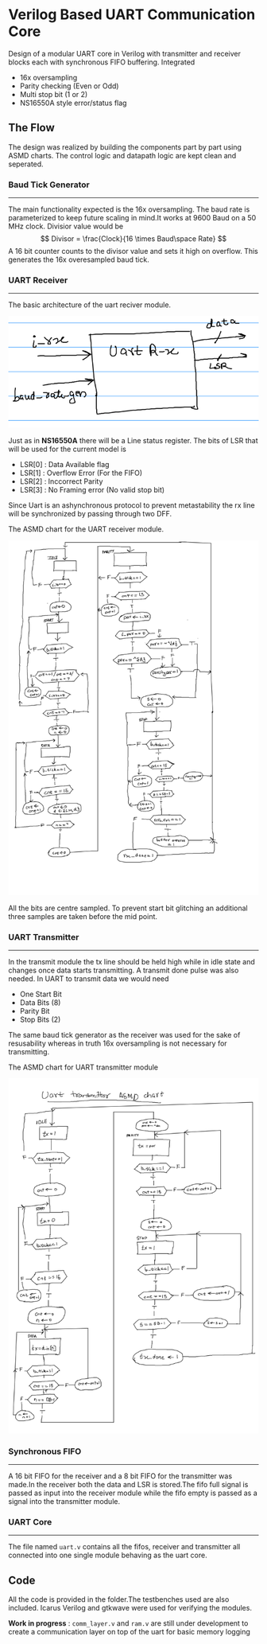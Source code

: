 # Verilog Based UART Communication Core 
Design of a modular UART core in Verilog with transmitter and receiver blocks each with synchronous FIFO buffering. Integrated
- 16x oversampling
- Parity checking (Even or Odd)
- Multi stop bit (1 or 2)
- NS16550A style error/status flag
  
## The Flow
The design was realized by building the components part by part using ASMD charts. The control logic and datapath logic are kept clean and seperated.


### **Baud Tick Generator**
---
The main functionality expected is the 16x oversampling.
The baud rate is parameterized to keep future scaling in mind.It works at 9600 Baud on a 50 MHz clock. Divisior value would be 
$$
 Divisor = \frac{Clock}{16 \times Baud\space Rate}
$$
A 16 bit counter counts to the divisor value and sets it high on overflow. This generates the 16x overesampled baud tick.

### **UART Receiver**
---
The basic architecture of the uart reciver module.

![alt text](Images/ReceiverArc.png)


Just as in **NS16550A** there will be a Line status register.
The bits of LSR that will be used for the current model is

- LSR[0] : Data Available flag
- LSR[1] : Overflow Error (For the FIFO)
- LSR[2] : Inccorrect Parity 
- LSR[3] : No Framing error (No valid stop bit)
  
Since Uart is an ashynchronous protocol to prevent metastability the rx line will be synchronized by passing through two DFF.

The ASMD chart for the UART receiver module.

![alt text](Images/ReceiverASMD.png)

All the bits are centre sampled. To prevent start bit glitching an additional three samples are taken before the mid point.

### **UART Transmitter**
---
In the transmit module the tx line should be held high while in idle state and changes once data starts transmitting. A transmit done pulse was also needed.
In UART to transmit data we would need
- One Start Bit
- Data Bits (8)
- Parity Bit 
- Stop Bits (2) 
  
The same baud tick generator as the receiver was used for the sake of resusability whereas in truth 16x oversampling is not necessary for transmitting.

The ASMD chart for UART transmitter module

![alt text](Images/TransmitterASMD.png)

### **Synchronous FIFO**
---

A 16 bit FIFO for the receiver and a 8 bit FIFO for the transmitter was made.In the receiver both the data and LSR is stored.The fifo full signal is passed as input into the receiver module while the fifo empty is passed as a signal into the transmitter module.

### **UART Core**
---
The file named `uart.v` contains all the fifos, receiver and transmitter all connected into one single module behaving as the uart core.



## Code
All the code is provided in the folder.The testbenches used are also included. Icarus Verilog and gtkwave were used for verifying the modules.

**Work in progress** : `comm_layer.v` and `ram.v` are still under development to create a communication layer on top of the uart for basic memory logging
